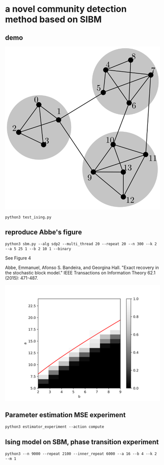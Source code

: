 # a novel community detection method based on SIBM
## demo
![](./Network_Community_Structure.svg)

```
python3 test_ising.py
```

## reproduce Abbe's figure
```
python3 sbm.py --alg sdp2 --multi_thread 20 --repeat 20 --n 300 --k 2 --a 5 25 1 --b 2 10 1 --binary
```
See Figure 4

Abbe, Emmanuel, Afonso S. Bandeira, and Georgina Hall. "Exact recovery in the stochastic block model." IEEE Transactions on Information Theory 62.1 (2015): 471-487.

![](./phase_trans-2021-04-17.svg)

## Parameter estimation MSE experiment
```
python3 estimator_experiment --action compute
```

## Ising model on SBM, phase transition experiment
```
python3 --n 9000 --repeat 2100 --inner_repeat 6000 --a 16 --b 4 --k 2 --m 1
```